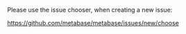 Please use the issue chooser, when creating a new issue:

https://github.com/metabase/metabase/issues/new/choose
